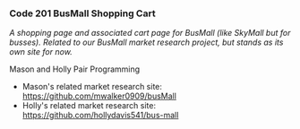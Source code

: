 ### Code 201 BusMall Shopping Cart

_A shopping page and associated cart page for BusMall (like SkyMall but for busses). Related to our BusMall market research project, but stands as its own site for now._

Mason and Holly Pair Programming

- Mason's related market research site: https://github.com/mwalker0909/busMall
- Holly's related market research site: https://github.com/hollydavis541/bus-mall

